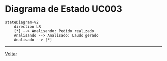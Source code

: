 # Diagrama de Estado UC003

```mermaid
stateDiagram-v2
    direction LR
    [*] --> Analisando: Pedido realizado
    Analisando --> Analisado: Laudo gerado
    Analisado --> [*]
```
---

[Voltar](README.md)